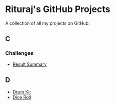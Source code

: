 # Rituraj's GitHub Projects
A collection of all my projects on GitHub.
## C
### Challenges
- <a href="https://github.com/Rituraj27/Frontent-Mentored-Result-Summary">Result Summary</a>
## D
- <a href="https://github.com/Rituraj27/Drum-Kit">Drum Kit</a>
- <a href="https://github.com/Rituraj27/Dice-Roll">Dice Roll</a>
